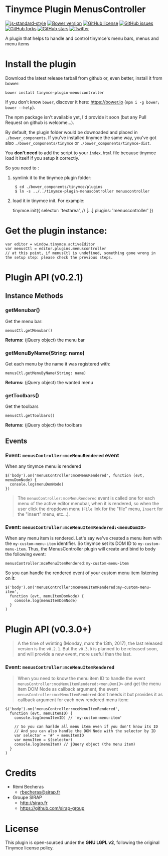 # **Tinymce Plugin MenusController**


[![js-standard-style](https://img.shields.io/badge/code%20style-standard-brightgreen.svg)](http://standardjs.com/)
[![Bower version](https://badge.fury.io/bo/tinymce-plugin-menuscontroller.png)](https://badge.fury.io/bo/tinymce-plugin-menuscontroller)
[![GitHub license](https://img.shields.io/badge/license-GPLv2-blue.svg)](https://raw.githubusercontent.com/sirap-group/tinymce-plugin-menuscontroller/master/LICENSE)
[![GitHub issues](https://img.shields.io/github/issues/sirap-group/tinymce-plugin-menuscontroller.svg)](https://github.com/sirap-group/tinymce-plugin-menuscontroller/issues)
[![GitHub forks](https://img.shields.io/github/forks/sirap-group/tinymce-plugin-menuscontroller.svg)](https://github.com/sirap-group/tinymce-plugin-menuscontroller/network)
[![GitHub stars](https://img.shields.io/github/stars/sirap-group/tinymce-plugin-menuscontroller.svg)](https://github.com/sirap-group/tinymce-plugin-menuscontroller/stargazers)
[![Twitter](https://img.shields.io/twitter/url/https/github.com/sirap-group/tinymce-plugin-menuscontroller.svg?style=social)](https://twitter.com/intent/tweet?text=Wow:&url=%5Bobject%20Object%5D)

A plugin that helps to handle and control tinymce&#39;s menu bars, menus and menu items

# Install the plugin

Download the latest release tarball from github or, even better, install it from bower:

    bower install tinymce-plugin-menuscontroller

If you don't know `bower`, discover it here: https://bower.io (`npm i -g bower; bower --help`).

The npm package isn't available yet, I'd provide it soon (but any Pull Request on github is welcome...).

By default, the plugin folder would be downoaded and placed in `./bower_components`. If you've installed tinymce the same way, you've got also `./bower_components/tinymce` or `./bower_components/tinymce-dist`.

You **don't need** to add the script to your `index.html` file because tinymce load it itself if you setup it correctly.

So you need to :

1. symlink it to the tinymce plugin folder:

        $ cd ./bower_components/tinymce/plugins
        $ ln -s ../../tinymce-plugin-menuscontroller menuscontroller

2. load it in tinymce init. For example:

    tinymce.init({
      selector: 'textarea',
      // [...]
      plugins: 'menuscontroller'
    })

# Get the plugin instance:

    var editor = window.tinymce.activeEditor
    var menusCtl = editor.plugins.menuscontroller
    // at this point, if menusCtl is undefined, something gone wrong in the setup step: please check the previous steps.

# Plugin API (v0.2.1)

## Instance Methods

### getMenubar()

Get the menu bar:

    menusCtl.getMenubar()

**Returns:** (jQuery object) the menu bar

### getMenuByName(String: name)

Get each menu by the name it was registered with:

    menusCtl.getMenuByName(String: name)

**Returns:** (jQuery object) the wanted menu

### getToolbars()

Get the toolbars

    menusCtl.getToolbars()

**Returns:** (jQuery object) the toolbars

## Events


### Event: `menusController:mceMenuRendered` event

When any tinymce menu is rendered

    $('body').on('menusController:mceMenuRendered', function (evt, menuDomNode) {
      console.log(menuDomNode)
    })

> The `menusController:mceMenuRendered` event is called one for each menu of the active editor menubar, when it is rendered, so when the user click the dropdown menu (`File` link for the "file" menu, `Insert` for the "insert" menu, etc...).

### Event: `menusController:mceMenuItemRendered:<menuDomID>`

When any menu item is rendered. Let's say we've created a menu item with the `my-custom-menu-item` identifier. So tinymce set its DOM ID to `my-custom-menu-item`. Thus, the MenusController plugin will create and bind to body the following event:

    menusController:mceMenuItemRendered:my-custom-menu-item

So you can handle the rendered event of your custom menu item listening on it:

    $('body').on('menusController:mceMenuItemRendered:my-custom-menu-item',
      function (evt, menuItemDomNode) {
        console.log(menuItemDomNode)
      }
    )

# Plugin API (v0.3.0+)

> A the time of wrinting (Monday, mars the 13th, 2017), the last released version is the `v0.2.1`. But the `v0.3.0` is planned to be released soon, and will provide a new event, more useful than the last.

### Event: `menusController:mceMenuItemRendered`

> When you need to know the menu item ID to handle the event `menusController:mceMenuItemRendered:<menuDomID>` and get the menu item DOM Node as callback argument, the event `menusController:mceMenuItemRendered` don't needs it but provides it as callback argument for each new rendered menu item:


    $('body').on('menusController:mceMenuItemRendered',
      function (evt, menuItemID) {
        console.log(menuItemID) // 'my-custom-menu-item'

        // So you can hanlde all menu item even if you don't know its ID
        // And you can also handle the DOM Node with the selector by ID
        var selector = '#' + menuItemID
        var menuItem = $(selector)
        console.log(menuItem) // jQuery object (the menu item)
      }
    )

# Credits

- Rémi Becheras
    - <rbecheras@sirap.fr>
- Groupe SIRAP
    - <http://sirap.fr>
    - <https://github.com/sirap-group>

# License

This plugin is open-sourced under the **GNU LGPL v2**, following the original Tinymce license policy.
